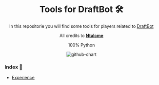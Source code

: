 <h1 align="center">Tools for DraftBot 🛠️</h1>
<div align="center">
  <p>In this repositorie you will find some tools for players related to <a href="https://github.com/DraftBot-A-Discord-Adventure/DraftBot">DraftBot</a></p>
  <p>All credits to <b><a href="https://github.com/Ntalcme">Ntalcme</a></b></p>
</div>

<div align="center">
  <div>
    <p>100% Python</p>
    <img alt="github-chart" src="https://skillicons.dev/icons?i=discord,py">
  </div>
</div>

<h3 align="left">Index 📖</h3>
<ul>
  <li><a href="https://github.com/Ntalcme/DraftBotUtils/blob/main/guild.py">Experience</li>
</ul>
